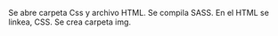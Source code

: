 Se abre carpeta Css y archivo HTML.
Se compila SASS.
En el HTML se linkea, CSS.
Se crea carpeta img.